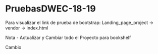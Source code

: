 # PruebasDWEC-18-19

Para visualizar el link de prueba de bootstrap:
Landing_page_project -> vendor -> index.html

Nota - Actualizar y Cambiar todo el Proyecto para bookshelf

Cambio